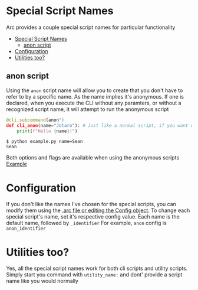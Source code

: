 # Special Script Names
Arc provides a couple special script names for particular functionality

- [Special Script Names](#special-script-names)
  - [anon script](#anon-script)
- [Configuration](#configuration)
- [Utilities too?](#utilities-too)

## anon script
Using the `anon` script name will allow you to create that you don't have to refer to by a specific name. As the name implies it's anonymous. If one is declared, when you execute the CLI without any paramters, or without a recognized script name, it will attempt to run the anonymous script

```py
@cli.subcommand(anon")
def cli_anon(name="Jotaro"): # Just like a normal script, if you want options to be optional, you have to proivde a default value
    print(f"Hello {name}!")
```

```
$ python example.py name=Sean
Sean
```

Both options and flags are available when using the anonymous scripts
[Example]("../examples/no_args_and_anon.py")

# Configuration
If you don't like the names I've chosen for the special scripts, you can modify them using the [.arc file or editing the Config object](./configuration.md). To change each special script's name, set it's respective config value. Each name is the default name, followed by `_identifier`
For example, `anon` config is `anon_identifier`

# Utilities too?
Yes, all the special script names work for both cli scripts and utility scripts. Simply start you command with `utility_name:` and dont' provide a script name like you would normally

